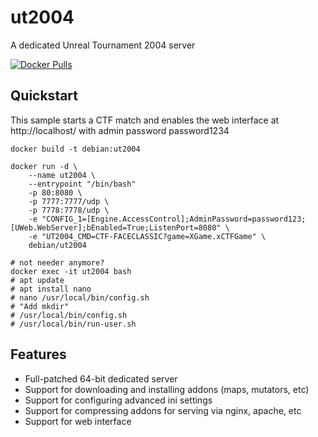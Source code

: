 # ut2004
A dedicated Unreal Tournament 2004 server

[![Docker Pulls](https://img.shields.io/docker/pulls/reflectivecode/ut2004.svg)](https://hub.docker.com/r/reflectivecode/ut2004/)

## Quickstart

This sample starts a CTF match and enables the web interface at http://localhost/ with admin password password1234

```
docker build -t debian:ut2004

docker run -d \
    --name ut2004 \
    --entrypoint "/bin/bash"
    -p 80:8080 \
    -p 7777:7777/udp \
    -p 7778:7778/udp \
    -e "CONFIG_1=[Engine.AccessControl];AdminPassword=password123;[UWeb.WebServer];bEnabled=True;ListenPort=8080" \
    -e "UT2004_CMD=CTF-FACECLASSIC?game=XGame.xCTFGame" \
    debian/ut2004

# not needer anymore?
docker exec -it ut2004 bash
# apt update
# apt install nano
# nano /usr/local/bin/config.sh
# "Add mkdir"
# /usr/local/bin/config.sh
# /usr/local/bin/run-user.sh
```



## Features

* Full-patched 64-bit dedicated server
* Support for downloading and installing addons (maps, mutators, etc)
* Support for configuring advanced ini settings
* Support for compressing addons for serving via nginx, apache, etc
* Support for web interface
